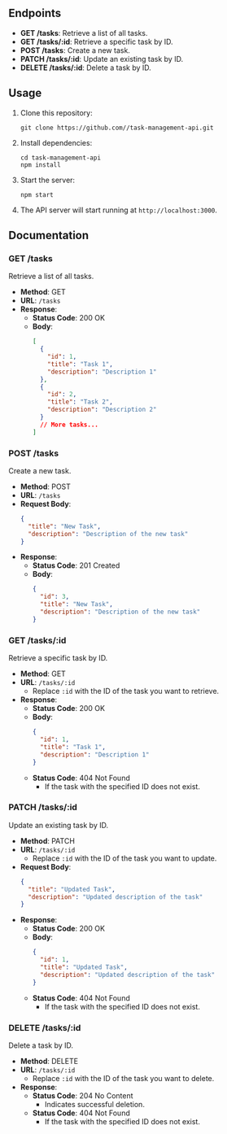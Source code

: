 ## Endpoints

- **GET /tasks**: Retrieve a list of all tasks.
- **GET /tasks/:id**: Retrieve a specific task by ID.
- **POST /tasks**: Create a new task.
- **PATCH /tasks/:id**: Update an existing task by ID.
- **DELETE /tasks/:id**: Delete a task by ID.

## Usage

1. Clone this repository:
   ```
   git clone https://github.com//task-management-api.git
   ```

2. Install dependencies:
   ```
   cd task-management-api
   npm install
   ```

3. Start the server:
   ```
   npm start
   ```

4. The API server will start running at `http://localhost:3000`.

## Documentation

### GET /tasks

Retrieve a list of all tasks.

- **Method**: GET
- **URL**: `/tasks`
- **Response**:
  - **Status Code**: 200 OK
  - **Body**:
    ```json
    [
      {
        "id": 1,
        "title": "Task 1",
        "description": "Description 1"
      },
      {
        "id": 2,
        "title": "Task 2",
        "description": "Description 2"
      }
      // More tasks...
    ]
    ```

### POST /tasks

Create a new task.

- **Method**: POST
- **URL**: `/tasks`
- **Request Body**:
  ```json
  {
    "title": "New Task",
    "description": "Description of the new task"
  }
  ```
- **Response**:
  - **Status Code**: 201 Created
  - **Body**:
    ```json
    {
      "id": 3,
      "title": "New Task",
      "description": "Description of the new task"
    }
    ```

### GET /tasks/:id

Retrieve a specific task by ID.

- **Method**: GET
- **URL**: `/tasks/:id`
  - Replace `:id` with the ID of the task you want to retrieve.
- **Response**:
  - **Status Code**: 200 OK
  - **Body**:
    ```json
    {
      "id": 1,
      "title": "Task 1",
      "description": "Description 1"
    }
    ```
  - **Status Code**: 404 Not Found
    - If the task with the specified ID does not exist.

### PATCH /tasks/:id

Update an existing task by ID.

- **Method**: PATCH
- **URL**: `/tasks/:id`
  - Replace `:id` with the ID of the task you want to update.
- **Request Body**:
  ```json
  {
    "title": "Updated Task",
    "description": "Updated description of the task"
  }
  ```
- **Response**:
  - **Status Code**: 200 OK
  - **Body**:
    ```json
    {
      "id": 1,
      "title": "Updated Task",
      "description": "Updated description of the task"
    }
    ```
  - **Status Code**: 404 Not Found
    - If the task with the specified ID does not exist.

### DELETE /tasks/:id

Delete a task by ID.

- **Method**: DELETE
- **URL**: `/tasks/:id`
  - Replace `:id` with the ID of the task you want to delete.
- **Response**:
  - **Status Code**: 204 No Content
    - Indicates successful deletion.
  - **Status Code**: 404 Not Found
    - If the task with the specified ID does not exist.
